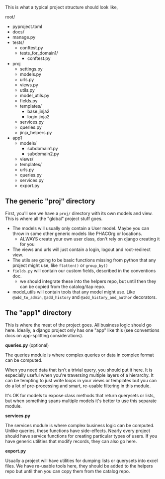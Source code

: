 This is what a typical project structure should look like,



root/
- pyproject.toml
- docs/
- manage.py
- tests/
    - conftest.py
    - tests_for_domain1/
        - conftest.py
- proj
    - settings.py
    - models.py 
    - urls.py
    - views.py
    - utils.py
    - model_utils.py
    - fields.py
    - templates/
        - base.jinja2
        - login.jinja2
    - services.py
    - queries.py
    - jinja_helpers.py
- app1
    - models/
        - subdomain1.py
        - subdomain2.py
    - views/
    - templates/
    - urls.py
    - queries.py
    - services.py
    - export.py


## The generic "proj" directory    

First, you'll see we have a `proj/` directory with its own models and view. This is where all the "global" project stuff goes. 

- The models will usually only contain a User model. Maybe you can throw in some other generic models like PHACOrg or locations. 
    - ALWAYS create your own user class, don't rely on django creating it for you  
- The views and urls will just contain a login, logout and root-redirect view. 
- The utils are going to be basic functions missing from python that any project might use, like `flatten()` or `group_by()`
- `fields.py` will contain our custom fields, described in the conventions doc. 
    - we should integrate these into the helpers repo, but until then they can be copied from the catalog/itap repo.
- model_utils will contain tools that any model might use. Like `@add_to_admin`, `@add_history` and `@add_history_and_author` decorators.

## The "app1" directory

This is where the meat of the project goes. All business logic should go here. Ideally, a django project only has one "app" like this (see conventions docs on app-splitting considerations).

**queries.py** (optional)

The queries module is where complex queries or data in complex format can be computed. 

When you need data that isn't a trivial query, you should put it here. It is especially useful when you're traversing multiple layers of a hierarchy. It can be tempting to just write loops in your views or templates but you can do a lot of pre-processing and smart, re-usable filtering in this module. 

It's OK for models to expose class methods that return querysets or lists, but when something spans multiple models it's better to use this separate module. 

**services.py**

The services module is where complex business logic can be computed. Unlike queries, these functions have side-effects. Nearly every project should have service functions for creating particular types of users. If you have generic utilities that modify records, they can also go here. 

**export.py**

Usually a project will have utilities for dumping lists or querysets into excel files. We have re-usable tools here, they should be added to the helpers repo but until then you can copy them from the catalog repo. 

